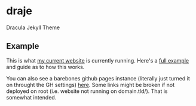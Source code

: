 # draje
Dracula Jekyll Theme

## Example
This is what [my current website](https://confest.im) is currently running. Here's a [full example](https://confest.im/posts/how-this-works/) and guide as to how this works.

You can also see a barebones github pages instance (literally just turned it on throught the GH settings) [here](https://confestim.github.io/draje). Some links might be broken if not deployed on root (i.e. website not running on domain.tld/). That is somewhat intended.